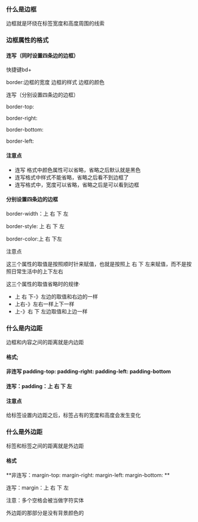 ### 什么是边框

边框就是环绕在标签宽度和高度周围的线索

### 边框属性的格式

#### 连写（同时设置四条边的边框）

快捷键bd+

border:边框的宽度 边框的样式 边框的颜色

连写（分别设置四条边的边框）

border-top:

border-right:

border-bottom:

border-left:

#### 注意点

* 连写  格式中颜色属性可以省略，省略之后默认就是黑色
* 连写格式中样式不能省略，省略之后看不到边框了
* 连写格式中，宽度可以省略，省略之后是可以看到边框

#### 分别设置四条边的边框

border-width：上 右 下 左

border-style: 上 右 下 左

border-color:上 右 下左

注意点

这三个属性的取值是按照顺时针来赋值，也就是按照上 右 下 左来赋值，而不是按照日常生活中的上下左右

这三个属性的取值省略时的规律·

* 上 右 下-》左边的取值和右边的一样
* 上右-》左右一样上下一样
* 上-》右 下 左边取值和上边一样

### 什么是内边距

边框和内容之间的距离就是内边距

#### 格式;

#### 非连写 padding-top:   padding-right: padding-left: padding-bottom

#### 连写：padding：上 右 下 左



#### 注意点

给标签设置内边距之后，标签占有的宽度和高度会发生变化

### 什么是外边距

标签和标签之间的距离就是外边距

#### 格式

**非连写：margin-top:    margin-right:  margin-left:  margin-bottom:  **

连写：margin：上 右 下 左

注意：多个空格会被当做字符实体

外边距的那部分是没有背景颜色的







